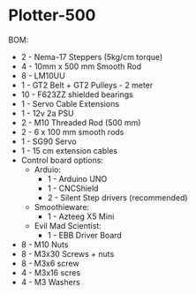 # Plotter-500

BOM: 

* 2 - Nema-17 Steppers (5kg/cm torque)
* 4 - 10mm x 500 mm Smooth Rod
* 8 - LM10UU
* 1 - GT2 Belt + GT2 Pulleys - 2 meter
* 10 - F623ZZ shielded bearings
* 1 - Servo Cable Extensions
* 1 - 12v 2a PSU
* 2 - M10 Threaded Rod (500 mm)
* 2 - 6 x 100 mm smooth rods
* 1 - SG90 Servo
* 1 - 15 cm extension cables
* Control board options:
	* Arduio:
		* 1 - Arduino UNO
		* 1 - CNCShield
		* 2 - Silent Step drivers (recommended)
	* Smoothieware:
		* 1 - Azteeg X5 Mini
	* Evil Mad Scientist:
		* 1 - EBB Driver Board
* 8 - M10 Nuts
* 8 - M3x30 Screws + nuts
* 8 - M3x6 screw
* 4 - M3x16 scres
* 4 - M3 Washers
